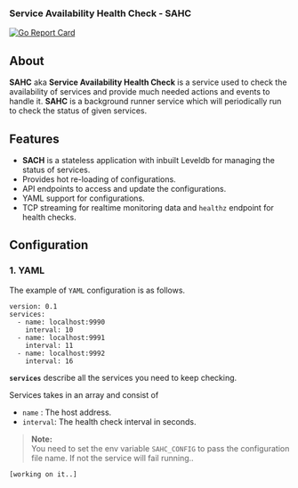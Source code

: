 ###  Service Availability Health Check -  SAHC

 [![Go Report Card](https://goreportcard.com/badge/github.com/sivsivsree/sahc)](https://goreportcard.com/report/github.com/sivsivsree/sahc)
 

 
 ## About
 
 
  **SAHC** aka **Service Availability Health Check** is a service used to check the availability of services and provide
  much needed actions and events to handle it. **SAHC** is a background runner service which will periodically run to check 
  the status of given services. 
  
  
 ## Features

  -  **SACH** is a stateless application with inbuilt Leveldb for managing the status of services.
  - Provides hot re-loading of configurations.
  - API endpoints to access and update the configurations.
  - YAML support for configurations.
  - TCP streaming for realtime monitoring data and ``healthz`` endpoint for health checks.
  


## Configuration 

### 1. YAML

The example of `YAML` configuration is as follows.  

```
version: 0.1
services:
  - name: localhost:9990
    interval: 10
  - name: localhost:9991
    interval: 11
  - name: localhost:9992
    interval: 16

```

**`services`** describe all the services you need to keep checking.<br>
    
   Services takes in an array and consist of <br>
    
-  `name` : The host address.
- `interval`:  The health check interval in seconds.



> **Note:** <br> 
>  You need to set the env variable `SAHC_CONFIG` to pass the configuration file name.
> If not the service will fail running..


``[working on it..]``